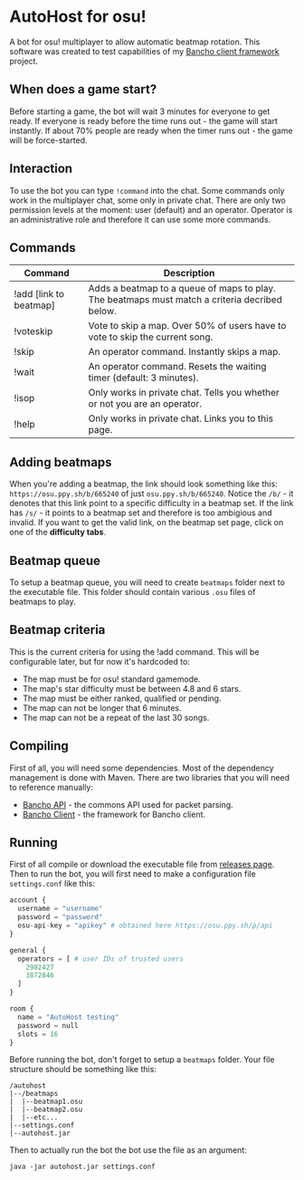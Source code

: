 # AutoHost for osu!
A bot for osu! multiplayer to allow automatic beatmap rotation. This software was created to test capabilities of my [Bancho client framework](https://github.com/ekgame/bancho-client) project.

## When does a game start?

Before starting a game, the bot will wait 3 minutes for everyone to get ready. If everyone is ready before the time runs out - the game will start instantly. If about 70% people are ready when the timer runs out - the game will be force-started.

## Interaction

To use the bot you can type `!command` into the chat. Some commands only work in the multiplayer chat, some only in private chat. There are only two permission levels at the moment: user (default) and an operator. Operator is an administrative role and therefore it can use some more commands.

## Commands

| Command       | Description |
|---|---|
| !add [link to beatmap]  | Adds a beatmap to a queue of maps to play. The beatmaps must match a criteria decribed below. |
| !voteskip | Vote to skip a map. Over 50% of users have to vote to skip the current song. |
| !skip | An operator command. Instantly skips a map. |
| !wait | An operator command. Resets the waiting timer (default: 3 minutes). |
| !isop | Only works in private chat. Tells you whether or not you are an operator. |
| !help | Only works in private chat. Links you to this page. |

## Adding beatmaps

When you're adding a beatmap, the link should look something like this: `https://osu.ppy.sh/b/665240` of just `osu.ppy.sh/b/665240`. Notice the `/b/` - it denotes that this link point to a specific difficulty in a beatmap set. If the link has `/s/` - it points to a beatmap set and therefore is too ambigious and invalid. If you want to get the valid link, on the beatmap set page, click on one of the **difficulty tabs**.

## Beatmap queue
To setup a beatmap queue, you will need to create `beatmaps` folder next to the executable file. This folder should contain various `.osu` files of beatmaps to play.

## Beatmap criteria
This is the current criteria for using the !add command. This will be configurable later, but for now it's hardcoded to:
* The map must be for osu! standard gamemode.   
* The map's star difficulty must be between 4.8 and 6 stars.
* The map must be either ranked, qualified or pending.
* The map can not be longer that 6 minutes.
* The map can not be a repeat of the last 30 songs.

## Compiling
First of all, you will need some dependencies. Most of the dependency management is done with Maven. There are two libraries that you will need to reference manually:
* [Bancho API](https://github.com/ekgame/bancho-api) - the commons API used for packet parsing.
* [Bancho Client](https://github.com/ekgame/bancho-client) - the framework for Bancho client.

## Running
First of all compile or download the executable file from [releases page](https://github.com/ekgame/osu-auto-host/releases).
Then to run the bot, you will first need to make a configuration file `settings.conf` like this:
```PYTHON
account {
  username = "username"
  password = "password"
  osu-api-key = "apikey" # obtained here https://osu.ppy.sh/p/api
}

general {
  operators = [ # user IDs of trusted users
    2982427
    3872846
  ]
}

room {
  name = "AutoHost testing"
  password = null  
  slots = 16
}
```
Before running the bot, don't forget to setup a `beatmaps` folder. Your file structure should be something like this:
```
/autohost
|--/beatmaps
|  |--beatmap1.osu
|  |--beatmap2.osu
|  |--etc...
|--settings.conf
|--autohost.jar
```

Then to actually run the bot the bot use the file as an argument:

```java -jar autohost.jar settings.conf```
